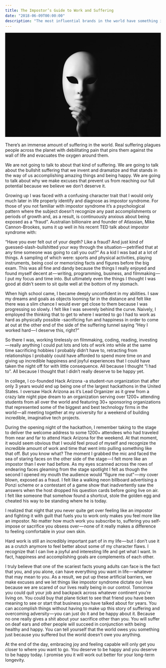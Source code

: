 ```yaml
---
title: The Impostor’s Guide to Work and Suffering
date: "2018-06-09T00:00:00"
description: "The most influential brands in the world have something in common: a strong and inspiring mission statement."
---
```


![mask](./header.jpeg)

There’s an immense amount of suffering in the world. Real suffering plagues people across the planet with debilitating pain that pins them against the wall of life and evacuates the oxygen around them.

We are not going to talk to about that kind of suffering. We are going to talk about the bullshit suffering that we invent and dramatize and that stands in the way of us accomplishing amazing things and being happy. We are going to talk about why we make excuses that prevent us from reaching our full potential because we believe we don’t deserve it.

Growing up I was faced with a confusing character trait that I would only much later in life properly identify and diagnose as impostor syndrome. For those of you not familiar with impostor syndrome it’s a psychological pattern where the subject doesn’t recognize any past accomplishments or periods of growth and, as a result, is continuously anxious about being exposed as a “fraud”. Australian billionaire and founder of Atlassian, Mike Cannon-Brookes, sums it up well in his recent TED talk about impostor syndrome with:

“Have you ever felt out of your depth? Like a fraud? And just kind of guessed-slash-bullshitted your way through the situation — petrified that at any time someone was going to call you out?”
As a kid I was bad at a lot of things. A sampling of which were: sports and physical activities, playing instruments, being cool or memorizing facts and figures before the big exam. This was all fine and dandy because the things I really enjoyed and found myself decent at — writing, programming, business, and filmmaking — I put my focus and time into. But ultimately even the things I thought I was good at didn’t seem to sit quite well at the bottom of my stomach.

When high school came, I became deeply unconfident in my abilities. I saw my dreams and goals as objects looming far in the distance and felt like there was a slim chance I would ever get close to them because I was progressing so slowly. I felt like I was severely behind the curve. Naively, I employed the thinking that to get to where I wanted to go I had to work as hard as physically possible -sacrificing fun and happiness in order to come at out at the other end of the side of the suffering tunnel saying “Hey I worked hard — I deserve this, right?”

So there I was, working tirelessly on filmmaking, coding, reading, investing — really anything I could put lots and lots of work into while at the same time sacrificing hobbies I probably didn’t have to, retracting from relationships I probably could have afforded to spend more time on and giving up incredible happiness and joyful experiences that I could have taken the night off for with little consequence. All because I thought “I had to”. All because I thought that I didn’t really deserve to be happy yet.

In college, I co-founded Hack Arizona -a student-run organization that after only 3 years would end up being one of the largest hackathons in the United States. I oversaw Hack Arizona as it’s Lead Organizer as it grew from a crazy late night pipe dream to an organization serving over 1200+ attending students from all over the world and featuring 30+ sponsoring organizations that represented some of the biggest and best technology firms in the world — all meeting together at my university for a weekend of building incredible, imaginative tech projects.

During the opening night of the hackathon, I remember taking to the stage to deliver the welcome address to some 1200+ attendees who had traveled from near and far to attend Hack Arizona for the weekend. At that moment, it would seem obvious that I would feel proud of myself and recognize the incredible amount of work and time that went into pulling something like that off. But you know what? The moment I grabbed the mic and faced the sea of staring faces on the other side of the stage — I felt more like an impostor than I ever had before. As my eyes scanned across the rows of endearing faces gleaming from the stage spotlight I felt as though the second I opened my mouth the audience would “figure me out” — my cover blown, exposed as a fraud. I felt like a walking neon billboard advertising a Ponzi scheme or a contestant of a game show that inadvertently saw the answers when the host dropped his question cards before going live on air. I felt like someone that somehow found a shortcut, stole the golden egg and cheated his way to be standing where he is today.

I realized that night that you never quite get over feeling like an impostor and fighting it with guilt that fuels you to work only makes you feel more like an impostor. No matter how much work you subscribe to, suffering you self-impose or sacrifice you obsess over — none of it really makes a difference to feeling comfortable in your own skin.

Hard work is still an incredibly important part of in my life — but I don’t use it as a crutch anymore to feel better about some of my character flaws. I recognize that I can live a joyful and interesting life and get what I want. In fact, happiness and accomplishing goals are complements of each other.

I truly believe that one of the scariest facts young adults can face is the fact that you, and you alone, can have everything you want in life — whatever that may mean to you. As a result, we put up these artificial barriers, we make excuses and we let things like impostor syndrome dictate our lives because we are scared of our lives really being in our control. Tomorrow you could quit your job and backpack across whatever continent you’re living on. You could buy that plane ticket to see that friend you have been meaning to see or start that business you have talked about for years. You can accomplish things without having to make up this story of suffering and overcoming adversity — you can just do it and be happy about it. Because no one really gives a shit about your sacrifice other than you. You will suffer on deaf ears and other people will succeed in conjunction with being healthy and happy. You can tell yourself that the world owes you something just because you suffered but the world doesn’t owe you anything.

At the end of the day, embracing joy and feeling capable will only get you closer to where you want to go. You deserve to be happy and you deserve to be happy today. I promise you it will work out better for your long-term longevity.